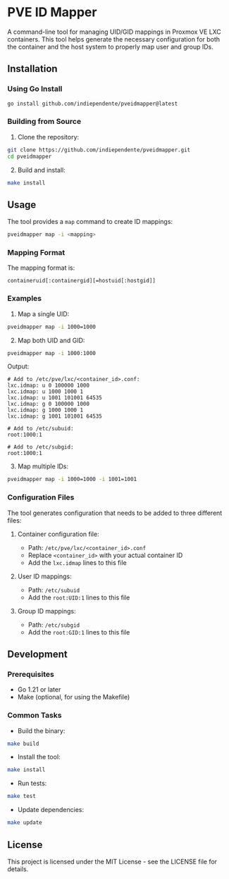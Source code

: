# PVE ID Mapper

A command-line tool for managing UID/GID mappings in Proxmox VE LXC containers. This tool helps generate the necessary configuration for both the container and the host system to properly map user and group IDs.

## Installation

### Using Go Install

```bash
go install github.com/indiependente/pveidmapper@latest
```

### Building from Source

1. Clone the repository:
```bash
git clone https://github.com/indiependente/pveidmapper.git
cd pveidmapper
```

2. Build and install:
```bash
make install
```

## Usage

The tool provides a `map` command to create ID mappings:

```bash
pveidmapper map -i <mapping>
```

### Mapping Format

The mapping format is:
```
containeruid[:containergid][=hostuid[:hostgid]]
```

### Examples

1. Map a single UID:
```bash
pveidmapper map -i 1000=1000
```

2. Map both UID and GID:
```bash
pveidmapper map -i 1000:1000
```
Output:
```
# Add to /etc/pve/lxc/<container_id>.conf:
lxc.idmap: u 0 100000 1000
lxc.idmap: u 1000 1000 1
lxc.idmap: u 1001 101001 64535
lxc.idmap: g 0 100000 1000
lxc.idmap: g 1000 1000 1
lxc.idmap: g 1001 101001 64535

# Add to /etc/subuid:
root:1000:1

# Add to /etc/subgid:
root:1000:1
```

3. Map multiple IDs:
```bash
pveidmapper map -i 1000=1000 -i 1001=1001
```

### Configuration Files

The tool generates configuration that needs to be added to three different files:

1. Container configuration file:
   - Path: `/etc/pve/lxc/<container_id>.conf`
   - Replace `<container_id>` with your actual container ID
   - Add the `lxc.idmap` lines to this file

2. User ID mappings:
   - Path: `/etc/subuid`
   - Add the `root:UID:1` lines to this file

3. Group ID mappings:
   - Path: `/etc/subgid`
   - Add the `root:GID:1` lines to this file

## Development

### Prerequisites

- Go 1.21 or later
- Make (optional, for using the Makefile)

### Common Tasks

- Build the binary:
```bash
make build
```

- Install the tool:
```bash
make install
```

- Run tests:
```bash
make test
```

- Update dependencies:
```bash
make update
```

## License

This project is licensed under the MIT License - see the LICENSE file for details. 
